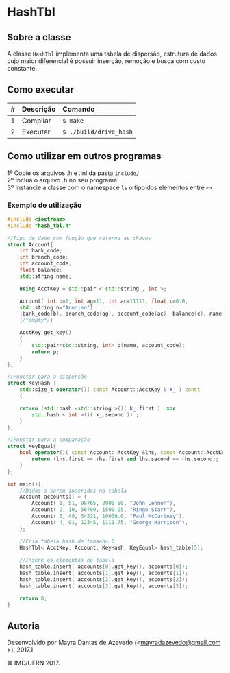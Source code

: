 # HashTbl

## Sobre a classe

A classe ```HashTbl``` implementa uma tabela de dispersão, estrutura de dados cujo maior diferencial é possuir inserção, remoção e busca com custo constante.

## Como executar

| #       | Descrição           | Comando  |
| :------------- |:-------------| :-----|
| 1      | Compilar | ```$ make``` |
| 2      | Executar   | ```$ ./build/drive_hash``` |

## Como utilizar em outros programas

1º Copie os arquivos .h e .inl da pasta ```include/```<br/>
2º Inclua o arquivo .h no seu programa.<br/>
3º Instancie a classe com o namespace ```ls```  o tipo dos elementos entre ```<>```

### Exemplo de utilização
```cpp
#include <iostream>
#include "hash_tbl.h"

//Tipo de dado com função que retorna as chaves
struct Account{
    int bank_code;
    int branch_code;
    int account_code;
    float balance;
    std::string name;

    using AcctKey = std::pair < std::string , int >;

    Account( int b=1, int ag=11, int ac=11111, float c=0.0, 
    std::string n="Anonimo")
    :bank_code(b), branch_code(ag), account_code(ac), balance(c), name(n)
    {/*empty*/}

    AcctKey get_key()
    {
        std::pair<std::string, int> p(name, account_code);
        return p; 
    }
};

//Functor para a dispersão
struct KeyHash {
    std::size_t operator()( const Account::AcctKey & k_ ) const
    {

    return (std::hash <std::string >()( k_.first )  xor
        std::hash < int >()( k_.second )) ;
    }
};

//Functor para a comparação
struct KeyEqual{
    bool operator()( const Account::AcctKey &lhs, const Account::AcctKey &rhs) const{
        return (lhs.first == rhs.first and lhs.second == rhs.second);
    }
};

int main(){
    //Dados a serem inseridos na tabela
    Account accounts[] = {
        Account( 1, 51, 98765, 2000.50, "John Lennon"),
        Account( 2, 10, 56789, 1500.25, "Ringo Starr"),
        Account( 3, 40, 54321, 10000.0, "Paul McCartney"),
        Account( 4, 91, 12345, 1111.75, "George Harrison"),
    };

    //Cria tabela hash de tamanho 5
    HashTbl< AcctKey, Account, KeyHash, KeyEqual> hash_table(5);
    
    //Insere os elementos na tabela
    hash_table.insert( accounts[0].get_key(), accounts[0]);
    hash_table.insert( accounts[1].get_key(), accounts[1]);
    hash_table.insert( accounts[2].get_key(), accounts[2]);
    hash_table.insert( accounts[3].get_key(), accounts[3]);

    return 0;
}
```

## Autoria

Desenvolvido por Mayra Dantas de Azevedo (<mayradazevedo@gmail.com >), 2017.1

&copy; IMD/UFRN 2017.
